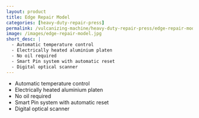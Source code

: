 ```yaml
---
layout: product
title: Edge Repair Model
categories: [heavy-duty-repair-press]
permalink: /vulcanizing-machine/heavy-duty-repair-press/edge-repair-model/
image: /images/edge-repair-model.jpg
short_desc: |
  - Automatic temperature control
  - Electrically heated aluminium platen
  - No oil required
  - Smart Pin system with automatic reset
  - Digital optical scanner
---
```


- Automatic temperature control
- Electrically heated aluminium platen
- No oil required
- Smart Pin system with automatic reset
- Digital optical scanner
